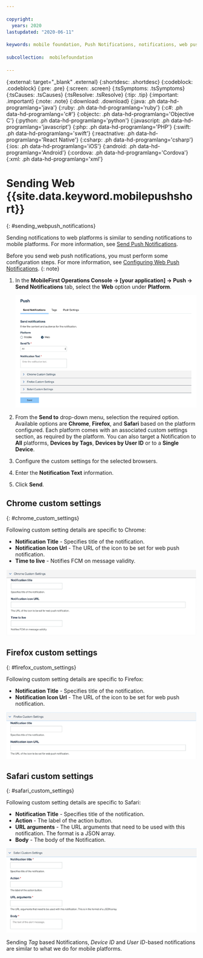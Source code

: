 ```yaml
---

copyright:
  years: 2020
lastupdated: "2020-06-11"

keywords: mobile foundation, Push Notifications, notifications, web push notification, sending web push notifications

subcollection:  mobilefoundation

---
```


{:external: target="_blank" .external}
{:shortdesc: .shortdesc}
{:codeblock: .codeblock}
{:pre: .pre}
{:screen: .screen}
{:tsSymptoms: .tsSymptoms}
{:tsCauses: .tsCauses}
{:tsResolve: .tsResolve}
{:tip: .tip}
{:important: .important}
{:note: .note}
{:download: .download}
{:java: .ph data-hd-programlang='java'}
{:ruby: .ph data-hd-programlang='ruby'}
{:c#: .ph data-hd-programlang='c#'}
{:objectc: .ph data-hd-programlang='Objective C'}
{:python: .ph data-hd-programlang='python'}
{:javascript: .ph data-hd-programlang='javascript'}
{:php: .ph data-hd-programlang='PHP'}
{:swift: .ph data-hd-programlang='swift'}
{:reactnative: .ph data-hd-programlang='React Native'}
{:csharp: .ph data-hd-programlang='csharp'}
{:ios: .ph data-hd-programlang='iOS'}
{:android: .ph data-hd-programlang='Android'}
{:cordova: .ph data-hd-programlang='Cordova'}
{:xml: .ph data-hd-programlang='xml'}

# Sending Web {{site.data.keyword.mobilepushshort}}
{: #sending_webpush_notifications}

Sending notifications to web platforms is similar to sending notifications to mobile platforms. For more information, see [Send Push Notifications](/docs/mobilefoundation?topic=mobilefoundation-send_push_notifications).

Before you send web push notifications, you must perform some configuration steps. For more information, see [Configuring Web Push Notifications](/docs/mobilefoundation?topic=mobilefoundation-configuring-webpush-notifications).
{: note}

1. In the **MobileFirst Operations Console → [your application] → Push → Send Notifications** tab, select the **Web** option under **Platform**.

   ![Main](images/mf-wp-main.png "Send Push Notifications content and target platforms configuration")

1. From the **Send to** drop-down menu, selection the required option. Available options are **Chrome**, **Firefox**, and **Safari** based on the platform configured. Each platform comes with an associated custom settings section, as required by the platform. You can also target a Notification to **All** platforms, **Devices by Tags**, **Devices by User ID** or to a **Single Device**.
1. Configure the custom settings for the selected browsers.
1. Enter the **Notification Text** information.
1. Click **Send**.

## Chrome custom settings
{: #chrome_custom_settings}

Following custom setting details are specific to Chrome:

- **Notification Title** - Specifies title of the notification.
- **Notification Icon Url** - The URL of the icon to be set for web push notification.
- **Time to live** - Notifies FCM on message validity.

![Chrome custom Settings](images/mf-wp-chrome-config.png "Chrome custom settings")

## Firefox custom settings
{: #firefox_custom_settings}

Following custom setting details are specific to Firefox:

- **Notification Title** - Specifies title of the notification.
- **Notification Icon Url** - The URL of the icon to be set for web push notification.

![Firefox custom Settings](images/mf-wp-firefox-config.png "Firefox custom settings")

## Safari custom settings
{: #safari_custom_settings}

Following custom setting details are specific to Safari:

- **Notification Title** - Specifies title of the notification.
- **Action** - The label of the action button.
- **URL arguments** - The URL arguments that need to be used with this notification. The format is a JSON array.
- **Body** - The body of the Notification.

![Safari custom Settings](images/mf-wp-safari-config.png "Safari custom settings")

Sending *Tag* based Notifications, *Device ID* and *User ID*-based notifications are similar to what we do for mobile platforms.
